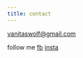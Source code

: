 ```yaml
---
title: contact
---
```


vanitaswolf@gmail.com

follow me
[fb](https://www.facebook.com/likevanitaswolf)
[insta](https://www.instagram.com/vanitas_wolf)

</div>
